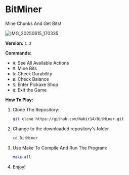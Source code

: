 # BitMiner
Mine Chunks And Get Bits!

![IMG_20250615_170335](https://github.com/user-attachments/assets/24b7e256-07f2-4856-a6f6-411d053d8e27)

**Version:** `1.2`

**Commands:**
- `H`: See All Available Actions
- `M`: Mine Bits
- `D`: Check Durability
- `B`: Check Balance
- `S`: Enter Pickaxe Shop
- `Q`: Exit the Game

**How To Play:**
1. Clone The Repository:
   ```sh
   git clone https://github.com/Nabir14/BitMiner.git
   ```

2. Change to the downloaded repository's folder
   ```sh
   cd BitMiner
   ```
   
3. Use Make To Compile And Run The Program:
   ```sh
   make all
   ```
   
4. Enjoy! 
